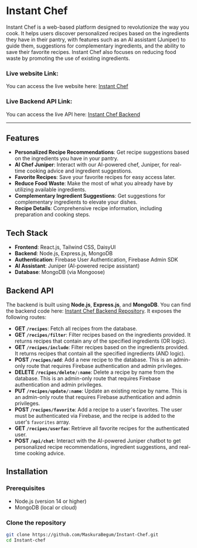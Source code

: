 # Instant Chef

Instant Chef is a web-based platform designed to revolutionize the way you cook. It helps users discover personalized recipes based on the ingredients they have in their pantry, with features such as an AI assistant (Juniper) to guide them, suggestions for complementary ingredients, and the ability to save their favorite recipes. Instant Chef also focuses on reducing food waste by promoting the use of existing ingredients.

### Live website Link:
You can access the live website here: [Instant Chef](https://ourinstantchef.netlify.app/)

### Live Backend API Link:
You can access the live API here: [Instant Chef Backend](https://instant-chef-api-1.onrender.com/)

---

## Features

- **Personalized Recipe Recommendations**: Get recipe suggestions based on the ingredients you have in your pantry.
- **AI Chef Juniper**: Interact with our AI-powered chef, Juniper, for real-time cooking advice and ingredient suggestions.
- **Favorite Recipes**: Save your favorite recipes for easy access later.
- **Reduce Food Waste**: Make the most of what you already have by utilizing available ingredients.
- **Complementary Ingredient Suggestions**: Get suggestions for complementary ingredients to elevate your dishes.
- **Recipe Details**: Comprehensive recipe information, including preparation and cooking steps.

## Tech Stack

- **Frontend**: React.js, Tailwind CSS, DaisyUI
- **Backend**: Node.js, Express.js, MongoDB
- **Authentication**: Firebase User Authentication, Firebase Admin SDK
- **AI Assistant**: Juniper (AI-powered recipe assistant)
- **Database**: MongoDB (via Mongoose)

## Backend API

The backend is built using **Node.js**, **Express.js**, and **MongoDB**. You can find the backend code here: [Instant Chef Backend Repository](https://github.com/MaskuraBegum/Instant-Chef-backend). It exposes the following routes:

- **GET `/recipes`**: Fetch all recipes from the database.
- **GET `/recipes/filter`**: Filter recipes based on the ingredients provided. It returns recipes that contain any of the specified ingredients (OR logic).
- **GET `/recipes/include`**: Filter recipes based on the ingredients provided. It returns recipes that contain all the specified ingredients (AND logic).
- **POST `/recipes/add`**: Add a new recipe to the database. This is an admin-only route that requires Firebase authentication and admin privileges.
- **DELETE `/recipes/delete/:name`**: Delete a recipe by name from the database. This is an admin-only route that requires Firebase authentication and admin privileges.
- **PUT `/recipes/update/:name`**: Update an existing recipe by name. This is an admin-only route that requires Firebase authentication and admin privileges.
- **POST `/recipes/favorite`**: Add a recipe to a user's favorites. The user must be authenticated via Firebase, and the recipe is added to the user's `favorites` array.
- **GET `/recipes/userfav`**: Retrieve all favorite recipes for the authenticated user.
- **POST `/api/chat`**: Interact with the AI-powered Juniper chatbot to get personalized recipe recommendations, ingredient suggestions, and real-time cooking advice.


## Installation

### Prerequisites

- Node.js (version 14 or higher)
- MongoDB (local or cloud)

### Clone the repository

```bash
git clone https://github.com/MaskuraBegum/Instant-Chef.git
cd Instant-chef
